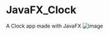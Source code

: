 # JavaFX_Clock
A Clock app made with JavaFX
![image](https://user-images.githubusercontent.com/59294281/217347993-c2a77c77-e12d-4d33-9d82-0c00b0414fdc.png)

